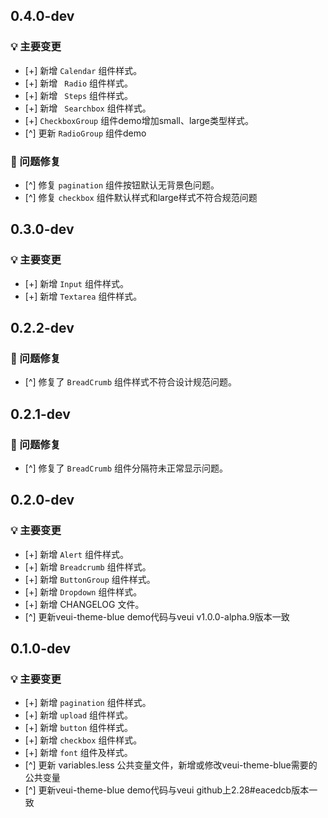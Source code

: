 ## 0.4.0-dev

### 💡 主要变更

* [+] 新增 `Calendar` 组件样式。
* [+] 新增 ` Radio` 组件样式。
* [+] 新增 ` Steps` 组件样式。
* [+] 新增 ` Searchbox` 组件样式。
* [+] `CheckboxGroup` 组件demo增加small、large类型样式。
* [^] 更新 `RadioGroup` 组件demo

### 🐞 问题修复

* [^] 修复 `pagination` 组件按钮默认无背景色问题。
* [^] 修复 `checkbox` 组件默认样式和large样式不符合规范问题

## 0.3.0-dev

### 💡 主要变更

* [+] 新增 `Input` 组件样式。
* [+] 新增 `Textarea` 组件样式。

## 0.2.2-dev

### 🐞 问题修复

* [^] 修复了 `BreadCrumb` 组件样式不符合设计规范问题。

## 0.2.1-dev

### 🐞 问题修复

* [^] 修复了 `BreadCrumb` 组件分隔符未正常显示问题。

## 0.2.0-dev

### 💡 主要变更

* [+] 新增 `Alert` 组件样式。
* [+] 新增 `Breadcrumb` 组件样式。
* [+] 新增 `ButtonGroup` 组件样式。
* [+] 新增 `Dropdown` 组件样式。
* [+] 新增 CHANGELOG 文件。
* [^] 更新veui-theme-blue demo代码与veui v1.0.0-alpha.9版本一致

## 0.1.0-dev

### 💡 主要变更

* [+] 新增 `pagination` 组件样式。
* [+] 新增 `upload` 组件样式。
* [+] 新增 `button` 组件样式。
* [+] 新增 `checkbox` 组件样式。
* [+] 新增 `font` 组件及样式。
* [^] 更新 variables.less 公共变量文件，新增或修改veui-theme-blue需要的公共变量
* [^] 更新veui-theme-blue demo代码与veui github上2.28#eacedcb版本一致
